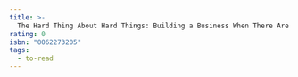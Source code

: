 ```yaml
---
title: >-
  The Hard Thing About Hard Things: Building a Business When There Are No Easy Answers
rating: 0
isbn: "0062273205"
tags:
  - to-read
---
```



